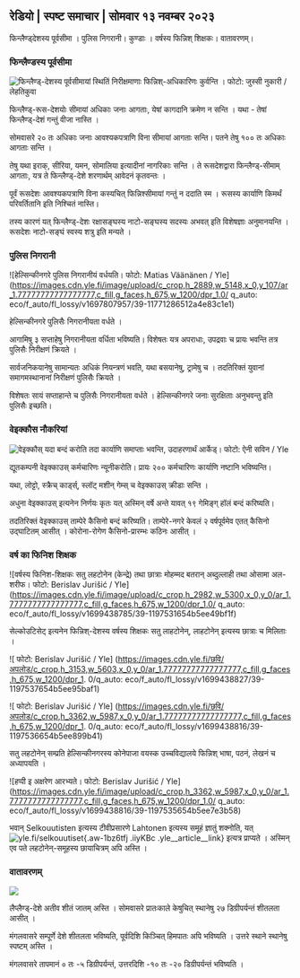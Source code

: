 ## रेडियो \| स्पष्ट समाचार \| सोमवार १३ नवम्बर २०२३

फिन्लैण्ड्देशस्य पूर्वसीमा । पुलिस निगरानी। कुण्डाः । वर्षस्य फिन्निश् शिक्षकः। वातावरणम्‌।

### फिन्लैण्डस्य पूर्वसीमा

![फिन्लैण्ड्-देशस्य पूर्वसीमायां स्थितिं निरीक्षमाणाः फिन्निश्-अधिकारिणः कुर्वन्ति । फोटो: जुस्सी नुकारी / लेहतिकुवा](https://images.cdn.yle.fi/image/upload/c_crop,h_2880,w_5120,x_0,y_171/ar_1.77777777777777777,c_fill,g_faces,h_675,w_1200/dpr_1.0/q_auto:eco/f_auto/fl_lossy/v1699859472/39-11996406551cb5a3d93a)

फिन्लैण्ड्-रूस-देशयोः सीमायां अधिकाः जनाः आगताः, येषां कागदानि क्रमेण न सन्ति । यथा - तेषां फिन्लैण्ड्-देशं गन्तुं वीजा नास्ति ।

सोमवासरे २० तः अधिकाः जनाः आवश्यकपत्राणि विना सीमायां आगताः सन्ति। पतने तेषु १०० तः अधिकाः आगताः सन्ति ।

तेषु यथा इराक्, सीरिया, यमन, सोमालिया इत्यादीनां नागरिकाः सन्ति । ते रूसदेशद्वारा फिन्लैण्ड्-सीमाम् आगताः, यत्र ते फिन्लैण्ड्-देशे शरणार्थम् आवेदनं कृतवन्तः ।

पूर्वं रूसदेशः आवश्यकपत्राणि विना कस्यचित् फिन्निश्सीमायां गन्तुं न ददाति स्म । रूसस्य कार्याणि किमर्थं परिवर्तितानि इति निश्चितं नास्ति।

तस्य कारणं यत् फिन्लैण्ड्-देशः रक्षासङ्घस्य नाटो-सङ्घस्य सदस्यः अभवत् इति विशेषज्ञाः अनुमानयन्ति । रूसदेशः नाटो-सङ्घं स्वस्य शत्रु इति मन्यते ।

### पुलिस निगरानी

![हेल्सिन्कीनगरे पुलिस निगरानीयं वर्धयति। फोटो: Matias Väänänen / Yle] (https://images.cdn.yle.fi/image/upload/c_crop,h_2889,w_5148,x_0,y_107/ar_1.77777777777777777,c_fill,g_faces,h_675,w_1200/dpr_1.0/ q_auto: eco/f_auto/fl_lossy/v1697807957/39-11771286512a4e83c1e1)

हेल्सिन्कीनगरे पुलिसैः निगरानीयता वर्धते ।

आगामिषु ३ सप्ताहेषु निगरानीयता वर्धिता भविष्यति। विशेषतः यत्र अपराधाः, उपद्रवाः च प्रायः भवन्ति तत्र पुलिसैः निरीक्षणं क्रियते ।

सार्वजनिकयानेषु सामान्यतः अधिकं नियन्त्रणं भवति, यथा बसयानेषु, ट्रामेषु च । तदतिरिक्तं युवानां समागमस्थानानां निरीक्षणं पुलिसैः क्रियते ।

विशेषतः सायं सप्ताहान्ते च पुलिसैः निगरानीयता वर्धते । हेल्सिन्कीनगरे जनाः सुरक्षिताः अनुभवन्तु इति पुलिसैः इच्छति।

### वेइक्कौस नौकरियां

![वेइक्कौस् यदा बन्दं करोति तदा कार्याणि समाप्ताः भवन्ति, उदाहरणार्थं आर्केड्। फोटो: ऐनी सविन / Yle](https://images.cdn.yle.fi/image/upload/c_crop,h_1928,w_3427,x_567,y_428/ar_1.7777777777777777,c_fill,g_faces,h_675,w_1200/dpr_1.0/q_auto:eco/f_auto/fl_lossy/v1633956464/39-86542961643200866ed)

द्यूतकम्पनी वेइक्काउस् कर्मचारिणः न्यूनीकरोति। प्रायः २०० कर्मचारिणः कार्याणि नष्टानि भविष्यन्ति।

यथा, लोट्टो, स्क्रैच् कार्ड्स्, स्लॉट् मशीन् गेम्स् च वेइक्काउस् क्रीडाः सन्ति ।

अधुना वेइक्काउस् इत्यनेन निर्णयः कृतः यत् अस्मिन् वर्षे अन्ते यावत् १९ गेमिङ्ग् हॉलं बन्दं करिष्यति।

तदतिरिक्तं वेइक्काउस् ताम्पेरे कैसिनो बन्दं करिष्यति। ताम्पेरे-नगरे केवलं २ वर्षपूर्वमेव एतत् कैसिनो उद्घाटितम् आसीत् । कोरोना-रोगेण कैसिनो-प्रारम्भः कठिनः आसीत् ।

### वर्ष का फिनिश शिक्षक

![वर्षस्य फिनिश-शिक्षकः सतु लहटोनेन (केन्द्रे) तथा छात्राः मोहम्मद बतरान् अब्दुल्लाही तथा ओसामा अल-शरीफ। फोटो: Berislav Jurišić / Yle] (https://images.cdn.yle.fi/image/upload/c_crop,h_2982,w_5300,x_0,y_0/ar_1.7777777777777777,c_fill,g_faces,h_675,w_1200/dpr_1.0/ q_auto: eco/f_auto/fl_lossy/v1699438785/39-1197531654b5ee49bf1f)

सेल्कोउटिसेट् इत्यनेन फिन्निश्-देशस्य वर्षस्य शिक्षकः सतु लाहटोनेन्, लाहटोनेन् इत्यस्य छात्राः च मिलिताः ।

![ फोटो: Berislav Jurišić / Yle] (https://images.cdn.yle.fi/छवि/अपलोड/c_crop,h_3153,w_5603,x_0,y_0/ar_1.77777777777777777,c_fill,g_faces,h_675,w_1200/dpr_1. 0/q_auto: eco/f_auto/fl_lossy/v1699438827/39-1197537654b5ee95baf1)

![ फोटो: Berislav Jurišić / Yle] (https://images.cdn.yle.fi/छवि/अपलोड/c_crop,h_3362,w_5987,x_0,y_0/ar_1.77777777777777777,c_fill,g_faces,h_675,w_1200/dpr_1. 0/q_auto: eco/f_auto/fl_lossy/v1699438816/39-1197536654b5ee899b41)

सतु लहटोनेन् सम्प्रति हेल्सिन्कीनगरस्य कोनेपाजा वयस्क उच्चविद्यालये फिन्निश् भाषा, पठनं, लेखनं च अध्यापयति ।

![हप्पी इ अक्षरेण आरभ्यते। फोटो: Berislav Jurišić / Yle] (https://images.cdn.yle.fi/image/upload/c_crop,h_3362,w_5987,x_0,y_0/ar_1.7777777777777777,c_fill,g_faces,h_675,w_1200/dpr_1.0/ q_auto: eco/f_auto/fl_lossy/v1699438816/39-1197535654b5ee7e3b58)

भवान् Selkouutisten इत्यस्य टीवीप्रसारणे Lahtonen इत्यस्य समूहं ज्ञातुं शक्नोति, यत्![yle.fi/selkouutiset](https://yle.fi/selkouutiset){.aw-1bz6tfj .iiyKBc .yle__article__link} इत्यत्र प्राप्यते । अस्मिन् एव पते लहटोनेन्-समूहस्य छायाचित्रम् अपि अस्ति ।

### वातावरणम्‌

![](https://images.cdn.yle.fi/छवि/अपलोड/c_crop,h_1080,w_1919,x_0,y_0/ar_1.77777777777777777,c_fill,g_faces,h_675,w_1200/dpr_1.0/q_auto:eco/च_ऑटो/fl_lossy/v1699893163/39-119999365524f872df8f)

लैप्लैण्ड्-देशे अतीव शीतं जातम् अस्ति । सोमवासरे प्रातःकाले केषुचित् स्थानेषु २७ डिग्रीपर्यन्तं शीतलता आसीत् ।

मंगलवासरे सम्पूर्णे देशे शीतलता भविष्यति, पूर्वदिशि किञ्चित् हिमपातः अपि भविष्यति । उत्तरे स्थाने स्थानेषु स्पष्टम् अस्ति ।

मंगलवासरे तापमानं ० तः -५ डिग्रीपर्यन्तं, उत्तरदिशि -१० तः -२० डिग्रीपर्यन्तं भविष्यति ।